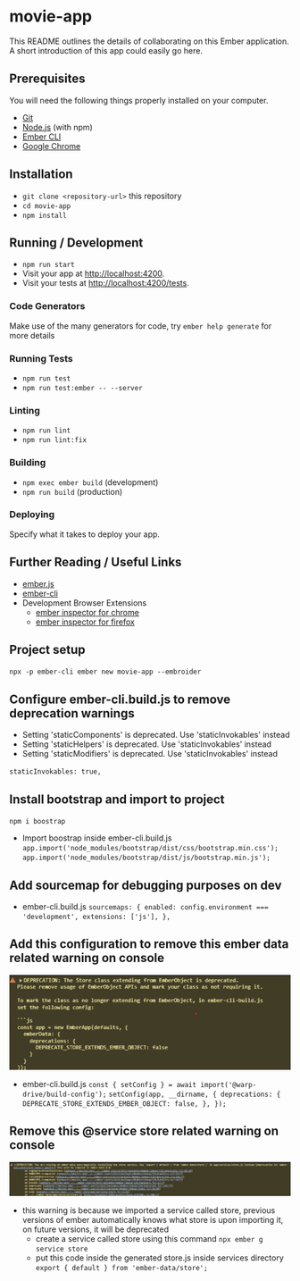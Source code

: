 # movie-app

This README outlines the details of collaborating on this Ember application.
A short introduction of this app could easily go here.

## Prerequisites

You will need the following things properly installed on your computer.

- [Git](https://git-scm.com/)
- [Node.js](https://nodejs.org/) (with npm)
- [Ember CLI](https://cli.emberjs.com/release/)
- [Google Chrome](https://google.com/chrome/)

## Installation

- `git clone <repository-url>` this repository
- `cd movie-app`
- `npm install`

## Running / Development

- `npm run start`
- Visit your app at [http://localhost:4200](http://localhost:4200).
- Visit your tests at [http://localhost:4200/tests](http://localhost:4200/tests).

### Code Generators

Make use of the many generators for code, try `ember help generate` for more details

### Running Tests

- `npm run test`
- `npm run test:ember -- --server`

### Linting

- `npm run lint`
- `npm run lint:fix`

### Building

- `npm exec ember build` (development)
- `npm run build` (production)

### Deploying

Specify what it takes to deploy your app.

## Further Reading / Useful Links

- [ember.js](https://emberjs.com/)
- [ember-cli](https://cli.emberjs.com/release/)
- Development Browser Extensions
  - [ember inspector for chrome](https://chrome.google.com/webstore/detail/ember-inspector/bmdblncegkenkacieihfhpjfppoconhi)
  - [ember inspector for firefox](https://addons.mozilla.org/en-US/firefox/addon/ember-inspector/)

## Project setup

`npx -p ember-cli ember new movie-app --embroider`

## Configure ember-cli.build.js to remove deprecation warnings

- Setting 'staticComponents' is deprecated. Use 'staticInvokables' instead
- Setting 'staticHelpers' is deprecated. Use 'staticInvokables' instead
- Setting 'staticModifiers' is deprecated. Use 'staticInvokables' instead

`staticInvokables: true,`

## Install bootstrap and import to project

`npm i boostrap`

- Import boostrap inside ember-cli.build.js
  `app.import('node_modules/bootstrap/dist/css/bootstrap.min.css');`
  `app.import('node_modules/bootstrap/dist/js/bootstrap.min.js');`

## Add sourcemap for debugging purposes on dev

- ember-cli.build.js
  `sourcemaps: {
  enabled: config.environment === 'development',
  extensions: ['js'],
},`

## Add this configuration to remove this ember data related warning on console

![alt text](image-1.png)

- ember-cli.build.js
  `const { setConfig } = await import('@warp-drive/build-config');`
  `setConfig(app, __dirname, {
  deprecations: {
    DEPRECATE_STORE_EXTENDS_EMBER_OBJECT: false,
  },
});`


## Remove this @service store related warning on console
![alt text](image.png)
 - this warning is because we imported a service called store, previous versions of ember automatically knows what store is upon importing it, on future versions, it will be deprecated
    - create a service called store using this command
    `npx ember g service store`
    - put this code inside the generated store.js inside services directory
    `export { default } from 'ember-data/store';`